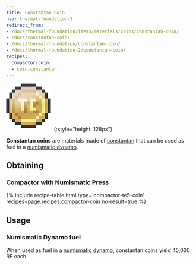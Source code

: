 ```yaml
---
title: Constantan Coin
nav: thermal-foundation-2
redirect_from:
- /docs/thermal-foundation/items/materials/coins/constantan-coin/
- /docs/constantan-coin/
- /docs/thermal-foundation/constantan-coin/
- /docs/thermal-foundation-2/constantan-coin/
recipes:
  compactor-coin:
  - coin-constantan
---
```


![Constantan coin](/assets/images/thermal-foundation-2/coin-constantan.png){:style="height: 128px"}


**Constantan coins** are materials made of [constantan](/docs/1.12/thermal-foundation-2/constantan-ingot/)
that can be used as fuel in a [numismatic dynamo](/docs/1.12/thermal-expansion-5/numismatic-dynamo/).


Obtaining
---------

### Compactor with Numismatic Press
{% include recipe-table.html type='compactor-te5-coin' recipes=page.recipes.compactor-coin no-result=true %}


Usage
-----

### Numismatic Dynamo fuel
When used as fuel in a [numismatic dynamo](/docs/1.12/thermal-expansion-5/numismatic-dynamo/), constantan
coins yield 45,000 RF each.
